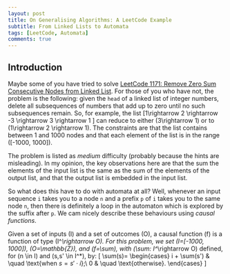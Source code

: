 ```yaml
---
layout: post
title: On Generalising Algorithms: A LeetCode Example
subtitle: From Linked Lists to Automata
tags: [LeetCode, Automata]
comments: true
---
```

## Introduction
Maybe some of you have tried to solve [LeetCode 1171: Remove Zero Sum Consecutive Nodes from Linked List](https://leetcode.com/problems/remove-zero-sum-consecutive-nodes-from-linked-list/). For those of you who have not, the problem is the following: given the `head` of a linked list of integer numbers, delete all subsequences of numbers that add up to zero until no such subsequences remain. So, for example, the list 
\[1\rightarrow 2 \rightarrow -3 \rightarrow 3 \rightarrow 1 \] can reduce to either \(3\rightarrow 1\) or to \(1\rightarrow 2 \rightarrow 1\). The constraints are that the list contains between 1 and 1000 nodes and that each element of the list is in the range \([-1000, 1000]\).

The problem is listed as *medium* difficulty (probably because the hints are misleading). In my opinion, the key observations here are that the sum the elements of the input list is the same as the sum of the elements of the output list, and that the output list is embedded in the input list. 

So what does this have to do with automata at all? Well, whenever an input sequence `i` takes you to a node `n` and a prefix `p` of `i` takes you to the same node `n`, then there is definitely a loop in the automaton which is explored by  the suffix after `p`. We cam nicely describe these behaviours using *causal functions*. 

Given a set of inputs \(I\) and a set of outcomes \(O\), a causal function \(f\) is a function of type \(I^*\rightarrow O\). For this problem, we set \(I=[-1000, 1000]\), \(O=\mathbb{Z}\), and \(f=\sum\), with \(\sum: I^*\rightarrow O\) defined, for \(n \in I\) and \(s,s' \in I^*\), by: 
\[
\sum(s)=
\begin{cases}
i + \sum(s') & \quad \text{when $s = s'\cdot i$};\\ 
0 & \quad \text{otherwise}.
\end{cases}
\]
